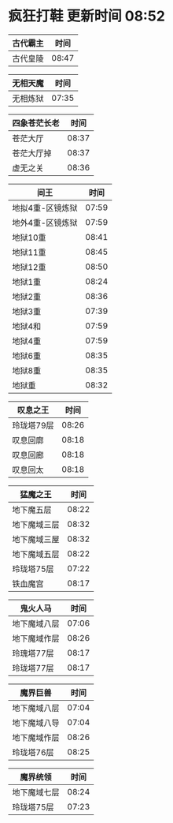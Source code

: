 # 疯狂打鞋 更新时间 08:52

| 古代霸主   | 时间    |
|--------|-------|
| 古代皇陵 | 08:47 |

| 无相天魔   | 时间    |
|--------|-------|
| 无相炼狱 | 07:35 |

| 四象苍茫长老   | 时间    |
|--------|-------|
| 苍茫大厅 | 08:37 |
| 苍茫大厅掉 | 08:37 |
| 虚无之关 | 08:36 |

| 间王   | 时间    |
|--------|-------|
| 地拟4重-区镜炼狱 | 07:59 |
| 地外4重-区镜炼狱 | 07:59 |
| 地狱10重 | 08:41 |
| 地狱11重 | 08:45 |
| 地狱12重 | 08:50 |
| 地狱1重 | 08:24 |
| 地狱2重 | 08:36 |
| 地狱3重 | 07:39 |
| 地狱4和 | 07:59 |
| 地狱4重 | 07:59 |
| 地狱6重 | 08:35 |
| 地狱8重 | 08:35 |
| 地狱重 | 08:32 |

| 叹息之王   | 时间    |
|--------|-------|
| 玲珑塔79层 | 08:26 |
| 叹息回廓 | 08:18 |
| 叹息回廊 | 08:18 |
| 叹息回太 | 08:18 |

| 猛魔之王   | 时间    |
|--------|-------|
| 地下魔五层 | 08:22 |
| 地下魔域三层 | 08:32 |
| 地下魔域三屋 | 08:32 |
| 地下魔域五层 | 08:22 |
| 玲珑塔75层 | 07:22 |
| 铁血魔宫 | 08:17 |

| 鬼火人马   | 时间    |
|--------|-------|
| 地下魔域八层 | 07:06 |
| 地下魔域作层 | 08:26 |
| 玲瑰塔77层 | 08:17 |
| 玲珑塔77层 | 08:17 |

| 魔界巨兽   | 时间    |
|--------|-------|
| 地下魔域八层 | 07:04 |
| 地下魔域八导 | 07:04 |
| 地下魔域作层 | 08:26 |
| 玲珑塔76层 | 08:25 |

| 魔界统领   | 时间    |
|--------|-------|
| 地下魔域七层 | 08:24 |
| 玲珑塔75层 | 07:23 |